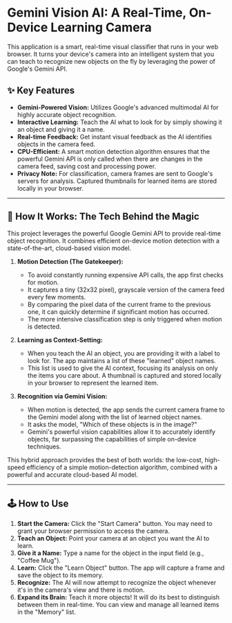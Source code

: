 # Gemini Vision AI: A Real-Time, On-Device Learning Camera

This application is a smart, real-time visual classifier that runs in your web browser. It turns your device's camera into an intelligent system that you can teach to recognize new objects on the fly by leveraging the power of Google's Gemini API.

## ✨ Key Features

-   **Gemini-Powered Vision:** Utilizes Google's advanced multimodal AI for highly accurate object recognition.
-   **Interactive Learning:** Teach the AI what to look for by simply showing it an object and giving it a name.
-   **Real-time Feedback:** Get instant visual feedback as the AI identifies objects in the camera feed.
-   **CPU-Efficient:** A smart motion detection algorithm ensures that the powerful Gemini API is only called when there are changes in the camera feed, saving cost and processing power.
-   **Privacy Note:** For classification, camera frames are sent to Google's servers for analysis. Captured thumbnails for learned items are stored locally in your browser.

---

## 🚀 How It Works: The Tech Behind the Magic

This project leverages the powerful Google Gemini API to provide real-time object recognition. It combines efficient on-device motion detection with a state-of-the-art, cloud-based vision model.

1.  **Motion Detection (The Gatekeeper):**
    -   To avoid constantly running expensive API calls, the app first checks for motion.
    -   It captures a tiny (32x32 pixel), grayscale version of the camera feed every few moments.
    -   By comparing the pixel data of the current frame to the previous one, it can quickly determine if significant motion has occurred.
    -   The more intensive classification step is only triggered when motion is detected.

2.  **Learning as Context-Setting:**
    -   When you teach the AI an object, you are providing it with a label to look for. The app maintains a list of these "learned" object names.
    -   This list is used to give the AI context, focusing its analysis on only the items you care about. A thumbnail is captured and stored locally in your browser to represent the learned item.

3.  **Recognition via Gemini Vision:**
    -   When motion is detected, the app sends the current camera frame to the Gemini model along with the list of learned object names.
    -   It asks the model, "Which of these objects is in the image?"
    -   Gemini's powerful vision capabilities allow it to accurately identify objects, far surpassing the capabilities of simple on-device techniques.

This hybrid approach provides the best of both worlds: the low-cost, high-speed efficiency of a simple motion-detection algorithm, combined with a powerful and accurate cloud-based AI model.

---

## 🕹️ How to Use

1.  **Start the Camera:** Click the "Start Camera" button. You may need to grant your browser permission to access the camera.
2.  **Teach an Object:** Point your camera at an object you want the AI to learn.
3.  **Give it a Name:** Type a name for the object in the input field (e.g., "Coffee Mug").
4.  **Learn:** Click the "Learn Object" button. The app will capture a frame and save the object to its memory.
5.  **Recognize:** The AI will now attempt to recognize the object whenever it's in the camera's view and there is motion.
6.  **Expand its Brain:** Teach it more objects! It will do its best to distinguish between them in real-time. You can view and manage all learned items in the "Memory" list.